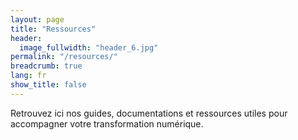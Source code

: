 ```yaml
---
layout: page
title: "Ressources"
header:
  image_fullwidth: "header_6.jpg"
permalink: "/resources/"
breadcrumb: true
lang: fr
show_title: false
---
```


Retrouvez ici nos guides, documentations et ressources utiles pour accompagner votre transformation numérique.
